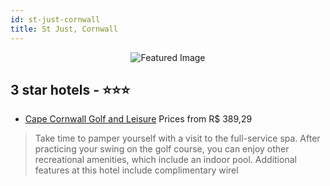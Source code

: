 ```yaml
---
id: st-just-cornwall
title: St Just, Cornwall
---
```


<center><img src="https://i.travelapi.com/hotels/15000000/14620000/14614300/14614286/427ead4f_z.jpg" alt="Featured Image" /></center>


##  3 star hotels - ⭐️⭐️⭐️

-    [Cape Cornwall Golf and Leisure](https://us.hurb.com/hotels/st-just/cape-cornwall-golf-and-leisure-JNP-JP486814?cmp=18055) Prices from R$ 389,29
   > Take time to pamper yourself with a visit to the full-service spa. After practicing your swing on the golf course, you can enjoy other recreational amenities, which include an indoor pool. Additional features at this hotel include complimentary wirel
